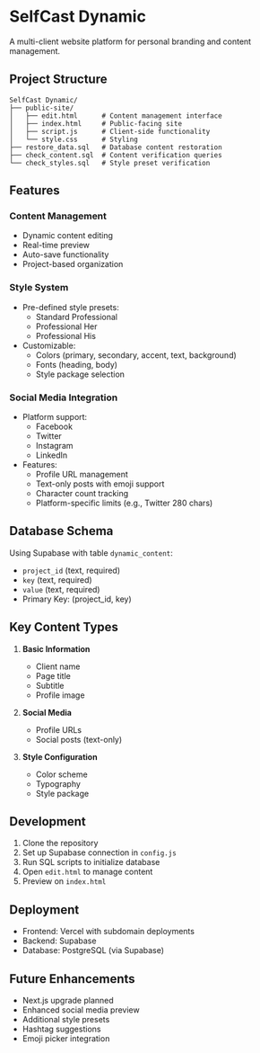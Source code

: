 # SelfCast Dynamic

A multi-client website platform for personal branding and content management.

## Project Structure

```
SelfCast Dynamic/
├── public-site/
│   ├── edit.html      # Content management interface
│   ├── index.html     # Public-facing site
│   ├── script.js      # Client-side functionality
│   └── style.css      # Styling
├── restore_data.sql   # Database content restoration
├── check_content.sql  # Content verification queries
└── check_styles.sql   # Style preset verification
```

## Features

### Content Management
- Dynamic content editing
- Real-time preview
- Auto-save functionality
- Project-based organization

### Style System
- Pre-defined style presets:
  - Standard Professional
  - Professional Her
  - Professional His
- Customizable:
  - Colors (primary, secondary, accent, text, background)
  - Fonts (heading, body)
  - Style package selection

### Social Media Integration
- Platform support:
  - Facebook
  - Twitter
  - Instagram
  - LinkedIn
- Features:
  - Profile URL management
  - Text-only posts with emoji support
  - Character count tracking
  - Platform-specific limits (e.g., Twitter 280 chars)

## Database Schema

Using Supabase with table `dynamic_content`:
- `project_id` (text, required)
- `key` (text, required)
- `value` (text, required)
- Primary Key: (project_id, key)

## Key Content Types

1. **Basic Information**
   - Client name
   - Page title
   - Subtitle
   - Profile image

2. **Social Media**
   - Profile URLs
   - Social posts (text-only)

3. **Style Configuration**
   - Color scheme
   - Typography
   - Style package

## Development

1. Clone the repository
2. Set up Supabase connection in `config.js`
3. Run SQL scripts to initialize database
4. Open `edit.html` to manage content
5. Preview on `index.html`

## Deployment

- Frontend: Vercel with subdomain deployments
- Backend: Supabase
- Database: PostgreSQL (via Supabase)

## Future Enhancements

- Next.js upgrade planned
- Enhanced social media preview
- Additional style presets
- Hashtag suggestions
- Emoji picker integration
